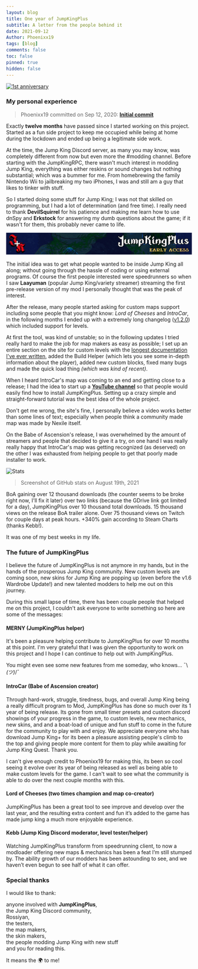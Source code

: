 ```yaml
---
layout: blog
title: One year of JumpKingPlus
subtitle: A letter from the people behind it
date: 2021-09-12
Author: Phoenixx19
tags: [blog]
comments: false
toc: false
pinned: true
hidden: false
---
```


<!-- more -->

<a href="https://github.com/Phoenixx19/JumpKingPlus/commit/64f832918929292cf5f43f931545e332bb005d44">
    <img class="thumbnail" src="https://raw.githubusercontent.com/Phoenixx19/JumpKingPlus/www/images/blog1-0.png" alt="1st anniversary" title="1st anniversary" />
</a>

<br>

### My personal experience

> Phoenixx19 committed on Sep 12, 2020: **[Initial commit](https://github.com/Phoenixx19/JumpKingPlus/commit/64f832918929292cf5f43f931545e332bb005d44)** 

Exactly **twelve months** have passed since I started working on this project. Started as a fun side project to keep me occupied while being at home during the lockdown and ended up being a legitimate side work.

At the time, the Jump King Discord server, as many you may know, was completely different from now but even more the #modding channel. Before starting with the JumpKingRPC, there wasn't much interest in modding Jump King, everything was either reskins or sound changes but nothing substantial; which was a bummer for me.
From homebrewing the family Nintendo Wii to jailbreaking my two iPhones, I was and still am a guy that likes to tinker with stuff.

So I started doing some stuff for Jump King; I was not that skilled on programming, but I had a lot of determination (and free time). I really need to thank **DevilSquirrel** for his patience and making me learn how to use dnSpy and **Erkstock** for answering my dumb questions about the game; if it wasn't for them, this probably never came to life.

![Early Access](https://raw.githubusercontent.com/Phoenixx19/JumpKingPlus/www/images/Banner.png)

The initial idea was to get what people wanted to be inside Jump King all along; without going through the hassle of coding or using external programs. Of course the first people interested were speedrunners so when I saw **Laayuman** (popular Jump King/variety streamer) streaming the first pre-release version of my mod I personally thought that was the peak of interest.

After the release, many people started asking for custom maps support including some people that you might know: *Lord of Cheeses* and *IntroCar*, in the following months I ended up with a extremely long changelog ([v1.2.0](https://phoenixx19.github.io/JumpKingPlus/publicv120/)) which included support for levels.

At first the tool, was kind of unstable; so in the following updates I tried really hard to make the job for map makers as easy as possible; I set up an entire section on the site for custom levels with the <u>longest documentation I've ever written</u>, added the Build Helper (which lets you see some in-depth information about the player), added new custom blocks, fixed many bugs and made the quick load thing *(which was kind of recent)*.

When I heard IntroCar's map was coming to an end and getting close to a release; I had the idea to start up a **[YouTube channel](https://www.youtube.com/channel/UCPanZmDtq5azWY_OY9XKD5w)** so that people would easily find how to install JumpKingPlus. Setting up a crazy simple and straight-forward tutorial was the best idea of the whole project.

Don't get me wrong, the site's fine, I personally believe a video works better than some lines of text; especially when people think a community made map was made by Nexile itself.

On the Babe of Ascension's release, I was overwhelmed by the amount of streamers and people that decided to give it a try, on one hand I was really really happy that IntroCar's map was getting recognized (as deserved) on the other I was exhausted from helping people to get that poorly made installer to work.

![Stats](https://raw.githubusercontent.com/Phoenixx19/JumpKingPlus/www/images/blog1-1.png)

> Screenshot of GitHub stats on August 19th, 2021

BoA gaining over 12 thousand downloads (the counter seems to be broke right now, I'll fix it later) over two links (because the GDrive link got limited for a day), JumpKingPlus over 10 thousand total downloads. 15 thousand views on the release BoA trailer alone. Over 75 thousand views on Twitch for couple days at peak hours. +340% gain according to Steam Charts (thanks Kebb!).

It was one of my best weeks in my life.

### The future of JumpKingPlus

I believe the future of JumpKingPlus is not anymore in my hands, but in the hands of the prosperous Jump King community. New custom levels are coming soon, new skins for Jump King are popping up (even before the v1.6 Wardrobe Update!) and new talented modders to help me out on this journey.

During this small lapse of time, there has been couple people that helped me on this project, I couldn't ask everyone to write something so here are some of the messages:

#### MERNY (JumpKingPlus helper)

It's been a pleasure helping contribute to JumpKingPlus for over 10 months at this point. I'm very grateful that I was given the opportunity to work on this project and I hope I can continue to help out with JumpKingPlus. 

You might even see some new features from me someday, who knows... ¯\\_(ツ)_/¯

#### IntroCar (Babe of Ascension creator)

Through hard-work, struggle, tiredness, bugs, and overall Jump King being a really difficult program to Mod, JumpKingPlus has done so much over its 1 year of being release. Its gone from small timer presets and custom discord showings of your progress in the game, to custom levels, new mechanics, new skins, and and a boat-load of unique and fun stuff to come in the future for the community to play with and enjoy. We appreciate everyone who has download Jump King+ for its been a pleasure assisting people's climb to the top and giving people more content for them to play while awaiting for Jump King Quest. Thank you.

I can't give enough credit to Phoenixx19 for making this, its been so cool seeing it evolve over its year of being released as well as being able to make custom levels for the game. I can't wait to see what the community is able to do over the next couple months with this.

#### Lord of Cheeses (two times champion and map co-creator)

JumpKingPlus has been a great tool to see improve and develop over the last year, and the resulting extra content and fun it’s added to the game has made jump king a much more enjoyable experience.

#### Kebb (Jump King Discord moderator, level tester/helper)

Watching JumpKingPlus transform from speedrunning client, to now a modloader offering new maps & mechanics has been a feat I’m still stumped by. The ability growth of our modders has been astounding to see, and we haven’t even begun to see half of what it can offer.



### Special thanks

I would like to thank: 

anyone involved with **JumpKingPlus**, <br>the Jump King Discord community, <br>Rossiyan, <br>the testers, <br>the map makers, <br>the skin makers, <br>the people modding Jump King with new stuff <br>and you for reading this. 

It means the 🌍 to me!